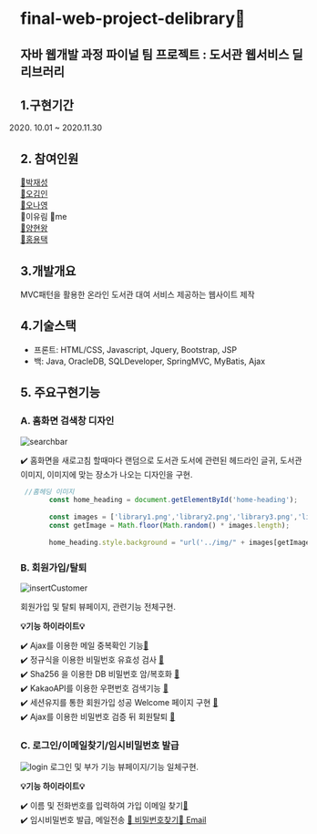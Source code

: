 # final-web-project-delibrary📖
## 자바 웹개발 과정 파이널 팀 프로젝트 : 도서관 웹서비스 딜리브러리

## 1.구현기간
2020. 10.01 ~ 2020.11.30

## 2. 참여인원 
[📘박재성](https://github.com/wotjd0860)  
[📗오김인](https://github.com/inhalin)  
[📒오나영](https://github.com/ohna93)  
📙이유림 👋me  
[📓양현왕](https://github.com/YangHyeonWang)  
[📔홍용택](https://github.com/yongtaek12)  

## 3.개발개요
MVC패턴을 활용한 온라인 도서관 대여 서비스 제공하는 웹사이트 제작 

## 4.기술스택
  - 프론트: HTML/CSS, Javascript, Jquery, Bootstrap, JSP
  - 백: Java, OracleDB, SQLDeveloper, SpringMVC, MyBatis, Ajax

## 5. 주요구현기능

  ### A. 홈화면 검색창 디자인  
  
  ![searchbar](delibraryGIF/01.home.gif)
  
  ✔️ 홈화면을 새로고침 할때마다 랜덤으로 도서관 도서에 관련된 헤드라인 글귀, 
  도서관 이미지, 이미지에 맞는 장소가
  나오는 디자인을 구현.  
  
  ```javascript 
   //홈헤딩 이미지
         const home_heading = document.getElementById('home-heading');
      
         const images = ['library1.png','library2.png','library3.png','library4.png','library5.png','library6.png','library7.png','library8.jpg'];
         const getImage = Math.floor(Math.random() * images.length);
         
         home_heading.style.background = "url('../img/" + images[getImage] + "')";
  ```
  
  
  
  ### B. 회원가입/탈퇴
  ![insertCustomer](delibraryGIF/02.join.gif)
  
  회원가입 및 탈퇴 뷰페이지, 관련기능 전체구현.  
  
  **💡기능 하이라이트💡**
    
   ✔️ Ajax를 이용한 메일 중복확인 기능[🔗](https://github.com/yurimnim/final-web-project-delibrary/blob/main/delibraryGIF/03.join_01.gif)  
   ✔️ 정규식을 이용한 비밀번호 유효성 검사 [🔗](https://github.com/yurimnim/final-web-project-delibrary/blob/main/delibraryGIF/04.join_02.gif)  
   ✔️ Sha256 을 이용한 DB 비밀번호 암/복호화 [🔗](https://github.com/yurimnim/final-web-project-delibrary/blob/main/delibraryGIF/12.sha.png)  
   ✔️ KakaoAPI를 이용한 우편번호 검색기능 [🔗](https://github.com/yurimnim/final-web-project-delibrary/blob/main/delibraryGIF/05.join_04.gif)  
   ✔️ 세션유지를 통한 회원가입 성공 Welcome 페이지 구현 [🔗](https://github.com/yurimnim/final-web-project-delibrary/blob/main/delibraryGIF/06.join_05.gif)  
   ✔️ Ajax를 이용한 비밀번호 검증 뒤 회원탈퇴 [🔗](https://github.com/yurimnim/final-web-project-delibrary/blob/main/delibraryGIF/08.out.gif)  
     
 
  ### C. 로그인/이메일찾기/임시비밀번호 발급  
  
  ![login](delibraryGIF/07.login.gif)
  로그인 및 부가 기능 뷰페이지/기능 일체구현.  
    
   **💡기능 하이라이트💡**
    
   ✔️ 이름 및 전화번호를 입력하여 가입 이메일 찾기[🔗](https://github.com/yurimnim/final-web-project-delibrary/blob/main/delibraryGIF/09.email.gif)  
   ✔️ 임시비밀번호 발급, 메일전송 [🔗 비밀번호찾기](https://github.com/yurimnim/final-web-project-delibrary/blob/main/delibraryGIF/09.pwd.gif)[🔗 Email](https://github.com/yurimnim/final-web-project-delibrary/blob/main/delibraryGIF/10.pwdmail.gif) 
   
   
 
     
   
  


